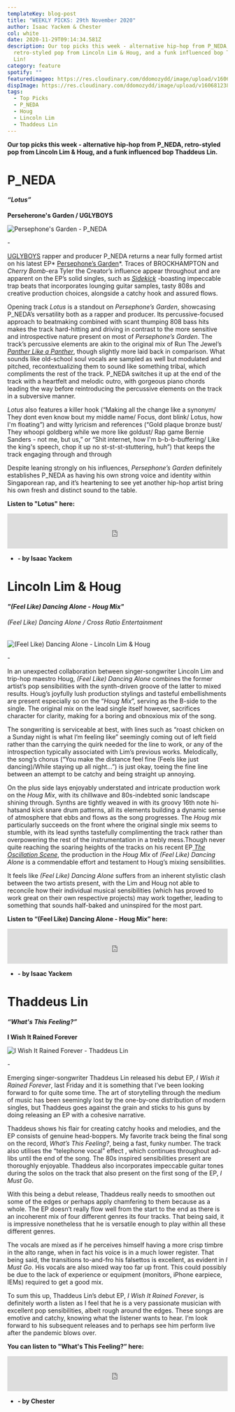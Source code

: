 ```yaml
---
templateKey: blog-post
title: "WEEKLY PICKS: 29th November 2020"
author: Isaac Yackem & Chester
col: white
date: 2020-11-29T09:14:34.581Z
description: Our top picks this week - alternative hip-hop from P_NEDA,
  retro-styled pop from Lincoln Lim & Houg, and a funk influenced bop Thaddeus
  Lin!
category: feature
spotify: ""
featuredimageo: https://res.cloudinary.com/ddomozydd/image/upload/v1606812386/banner_wdkxg5.jpg
dispImage: https://res.cloudinary.com/ddomozydd/image/upload/v1606812386/card_axp2s9.jpg
tags:
  - Top Picks
  - P_NEDA
  - Houg
  - Lincoln Lim
  - Thaddeus Lin
---
```



**Our top picks this week - alternative hip-hop from P_NEDA, retro-styled pop from Lincoln Lim & Houg, and a funk influenced bop Thaddeus Lin.**

# P_NEDA

#### ***“Lotus”***

**Perseherone's Garden / UGLYBOYS**

![Persephone's Garden - P_NEDA](https://res.cloudinary.com/ddomozydd/image/upload/v1606812382/pneda800_yfbxmj.jpg "Persephone's Garden - P_NEDA")

\-

[UGLYBOYS](https://www.instagram.com/weareuglyboys/) rapper and producer P_NEDA returns a near fully formed artist on his latest EP* [Persephone’s Garden](https://open.spotify.com/album/7AkxttGkpnpugEV3Y3LFKR?si=alUikLyTQPyFm_theKBKtg)*. Traces of BROCKHAMPTON and *Cherry Bomb*-era Tyler the Creator’s influence appear throughout and are apparent on the EP’s solid singles, such as *[Sidekick](https://open.spotify.com/track/2aLTYU3RrfAuJhFnS0psbg?si=btYfGDmvQfaUrZ63SFLL7g)* -boasting impeccable trap beats that incorporates lounging guitar samples, tasty 808s and creative production choices, alongside a catchy hook and assured flows.

Opening track *Lotus* is a standout on *Persephone’s Garden*, showcasing P_NEDA’s versatility both as a rapper and producer. Its percussive-focused approach to beatmaking combined with scant thumping 808 bass hits makes the track hard-hitting and driving in contrast to the more sensitive and introspective nature present on most of *Persephone’s Garden*. The track’s percussive elements are akin to the original mix of Run The Jewel’s *[Panther Like a Panther](https://open.spotify.com/track/21qq8XgAn6jiHg8IoDFttL?si=-E4TnF6GS7eFRc7TlZmhAg)*, though slightly more laid back in comparison. What sounds like old-school soul vocals are sampled as well but modulated and pitched, recontextualizing them to sound like something tribal, which compliments the rest of the track. P_NEDA switches it up at the end of the track with a heartfelt and melodic outro, with gorgeous piano chords leading the way before reintroducing the percussive elements on the track in a subversive manner.

*Lotus* also features a killer hook (“Making all the change like a synonym/ They dont even know bout my middle name/ Focus, dont blink/ Lotus, how I'm floating”) and witty lyricism and references (“Gold plaque bronze bust/ They whoopi goldberg while we more like goldust/ Rap game Bernie Sanders - not me, but us,” or “Shit internet, how I'm b-b-b-buffering/ Like the king's speech, chop it up no st-st-st-stuttering, huh”) that keeps the track engaging through and through

Despite leaning strongly on his influences, *Persephone’s Garden* definitely establishes P_NEDA as having his own strong voice and identity within Singaporean rap, and it’s heartening to see yet another hip-hop artist bring his own fresh and distinct sound to the table.

**Listen to "Lotus" here:**

<iframe src="https://open.spotify.com/embed/track/2GCae0EpuIu9F4OPPEpLx3" width="100%" height="80" frameborder="0" allowtransparency="true" allow="encrypted-media"></iframe>

* **\- by Isaac Yackem**

# Lincoln Lim & Houg

#### ***"(Feel Like) Dancing Alone - Houg Mix"***

###### (Feel Like) Dancing Alone / Cross Ratio Entertainment

![(Feel Like) Dancing Alone -  Lincoln Lim & Houg](https://res.cloudinary.com/ddomozydd/image/upload/v1606812382/LincolnHoug_fjwvjj.jpg "(Feel Like) Dancing Alone -  Lincoln Lim & Houg")

\-

In an unexpected collaboration between singer-songwriter Lincoln Lim and trip-hop maestro Houg, *(Feel Like) Dancing Alone* combines the former artist’s pop sensibilities with the synth-driven groove of the latter to mixed results. Houg’s joyfully lush production stylings and tasteful embellishments are present especially so on the “*Houg Mix*”, serving as the B-side to the single. The original mix on the lead single itself however, sacrifices character for clarity, making for a boring and obnoxious mix of the song.

The songwriting is serviceable at best, with lines such as “roast chicken on a Sunday night is what I’m feeling like” seemingly coming out of left field rather than the carrying the quirk needed for the line to work, or any of the introspection typically associated with Lim’s previous works. Melodically, the song’s chorus (“You make the distance feel fine (Feels like just dancing)/While staying up all night…”) is just okay, toeing the fine line between an attempt to be catchy and being straight up annoying.

On the plus side lays enjoyably understated and intricate production work on the *Houg Mix*, with its chillwave and 80s-indebted sonic landscape shining through. Synths are tightly weaved in with its groovy 16th note hi-hatsand kick snare drum patterns, all its elements building a dynamic sense of atmosphere that ebbs and flows as the song progresses. The *Houg mix* particularly succeeds on the front where the original single mix seems to stumble, with its lead synths tastefully complimenting the track rather than overpowering the rest of the instrumentation in a trebly mess.Though never quite reaching the soaring heights of the tracks on his recent EP[ *The Oscillation Scene*](https://open.spotify.com/album/2nqS2I1PQN8rJ58df3kPMZ?si=23eVIMm6RW-e72F1m3-xfQ), the production in the *Houg Mix* of *(Feel Like) Dancing Alone* is a commendable effort and testament to Houg’s mixing sensibilities.

It feels like *(Feel Like) Dancing Alone* suffers from an inherent stylistic clash between the two artists present, with the Lim and Houg not able to reconcile how their individual musical sensibilities (which has proved to work great on their own respective projects) may work together, leading to something that sounds half-baked and uninspired for the most part.

**Listen to “(Feel Like) Dancing Alone - Houg Mix” here:**

<iframe src="https://open.spotify.com/embed/track/12dWo1HTr7ax0zUwws4PAG" width="100%" height="80" frameborder="0" allowtransparency="true" allow="encrypted-media"></iframe>

* **\- by Isaac Yackem**

# Thaddeus Lin

#### ***“What's This Feeling?”***

**I Wish It Rained Forever**

![I Wish It Rained Forever - Thaddeus Lin](https://res.cloudinary.com/ddomozydd/image/upload/v1606812382/Thaddeus_imyte9.jpg "I Wish It Rained Forever - Thaddeus Lin")

\-

Emerging singer-songwriter Thaddeus Lin released his debut EP, *I Wish it Rained Forever*, last Friday and it is something that I’ve been looking forward to for quite some time. The art of storytelling through the medium of music has been seemingly lost by the one-by-one distribution of modern singles, but Thaddeus goes against the grain and sticks to his guns by doing releasing an EP with a cohesive narrative.

Thaddeus shows his flair for creating catchy hooks and melodies, and the EP consists of genuine head-boppers. My favorite track being the final song on the record, *What’s This Feeling?*, being a fast, funky number. The track also utilises the “telephone vocal” effect , which continues throughout ad-libs until the end of the song. The 80s inspired sensibilities present are thoroughly enjoyable. Thaddeus also incorporates impeccable guitar tones during the solos on the track that also present on the first song of the EP, *I Must G*o.

With this being a debut release, Thaddeus really needs to smoothen out some of the edges or perhaps apply chamfering to them because as a whole. The EP doesn’t really flow well from the start to the end as there is an incoherent mix of four different genres its four tracks. That being said, it is impressive nonetheless that he is versatile enough to play within all these different genres.

The vocals are mixed as if he perceives himself having a more crisp timbre in the alto range, when in fact his voice is in a much lower register. That being said, the transitions to-and-fro his falsettos is excellent, as evident in *I Must Go*. His vocals are also mixed way too far up front. This could possibly be due to the lack of experience or equipment (monitors, iPhone earpiece, IEMs) required to get a good mix.

To sum this up, Thaddeus Lin’s debut EP, *I Wish It Rained Forever*, is definitely worth a listen as I feel that he is a very passionate musician with excellent pop sensibilities, albeit rough around the edges. These songs are emotive and catchy, knowing what the listener wants to hear. I’m look forward to his subsequent releases and to perhaps see him perform live after the pandemic blows over.

**You can listen to "What's This Feeling?” here:**

<iframe src="https://open.spotify.com/embed/track/2xzmHm9SwH3XsVp5OID2f4" width="100%" height="80" frameborder="0" allowtransparency="true" allow="encrypted-media"></iframe>

* **\- by Chester**